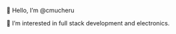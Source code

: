 👋 Hello, I’m @cmucheru

👀 I’m interested in full stack development and electronics.



<!---
cmucheru/cmucheru is a ✨ special ✨ repository because its `README.md` (this file) appears on your GitHub profile.
You can click the P
